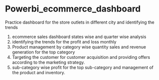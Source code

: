 # Powerbi_ecommerce_dashboard
Practice dashboard for the store outlets in different city and identifying the trends

1. ecommerce sales dashboard states wise and quarter wise analysis
2. identifying the trends for the profit and loss monthly
3. Product management by category wise quantity sales and revenue generation for the top category 
4. Targeting the customer for customer acquisition and providing  offers according to the marketing strategy.
5. sub-category wise profit for the top sub-category and management of the product and inventory.
